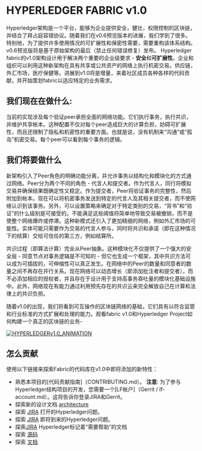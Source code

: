 # HYPERLEDGER FABRIC v1.0

Hyperledger架构是一个平台，能够为企业提供安全，健壮，权限控制的区块链，并结合了拜占庭容错协议。随着我们在v0.6预览版本的进展，我们学到了很多。特别地，为了提供许多使用情况的可扩展性和保密性需要，需要重构该体系结构。 v0.6预览版将是基于原始架构的最后（禁止任何错误修复）发布。
Hyperledger fabric的v1.0架构设计用于解决两个重要的企业级要求 -  **安全**和**可扩展性**。企业和组织可以利用这种新架构在具有共享或公共资产的网络上执行机密交易。供应链，外汇市场，医疗保健等。进展到v1.0将是增量，来着社区成员各种各样的代码贡献，并开始策划fabric以适应特定的业务需求。

## 我们现在在做什么:

当前的实现涉及每个验证peer承担全面的网络功能。它们执行事务，执行共识，并维护共享帐本。这种配置不仅对每个peer造成巨大的计算负担，妨碍可扩展性，而且还限制了隐私和机密性的重要方面。也就是说，没有机制来“沟通”或“孤岛”机密交易。每个peer可以看到每个事务的逻辑。

## 我们将要做什么

新架构引入了Peer角色的明确功能分离，并允许事务以结构化和模块化的方式通过网络。Peer分为两个不同的角色 - 代言人和提交者。作为代言人，同行将模拟交易并确保结果既确定性又稳定。作为提交者，Peer将验证事务的完整性，然后附加到帐本。现在可以将机密事务发送到特定的代言人及其相关提交者，而不使网络认识到该事务。另外，可以设置策略来确定对于特定类别的交易，“背书”和“验证”的什么级别是可接受的。不能满足这些阈值将简单地导致交易被撤销，而不是使整个网络爆炸或停滞。这种新模式还引入了更加精细的网络，例如外汇市场的可能性。实体可能只需要作为交易的代言人参与，同时将共识和承诺（即在这种情况下的结算）交给可信任的第三方，例如结算所。

共识过程（即算法计算）完全从Peer抽象。这种模块化不仅提供了一个强大的安全层 - 同意节点对事务逻辑是不可知的 - 但它也生成一个框架，其中共识方法可以成为可插拔的，可伸缩性可以真正发生。在网络中的Peer的数量和同意者的数量之间不再存在并行关系。现在网络可以动态增长（即添加批注者和提交者），而不必添加相应的授权者，并且存在于设计用于支持高事务吞吐量的模块化基础设施中。此外，网络现在有能力通过利用预先存在的共识云来完全解放自己在计算和法律上的共识负担。

随着v1.0的出现，我们将看到可互操作的区块链网络的基础，它们具有以符合监管和行业标准的方式扩展和处理的能力。观看fabric v1.0和Hyperledger Project如何构建一个真正的区块链的业务-

[![HYPERLEDGERv1.0_ANIMATION](http://img.youtube.com/vi/EKa5Gh9whgU/0.jpg)](http://www.youtube.com/watch?v=EKa5Gh9whgU)

## 怎么贡献

使用以下链接来探索Fabric的代码库在v1.0中即将添加的新特性：
* 熟悉本项目的[代码贡献指南]（CONTRIBUTING.md）。  **注意**:
为了参与Hyperledger结构项目的开发，您需要一个[LF帐户]（Gerrit / lf-account.md）。这将告诉你登录JIRA和Gerrit。
* 探索新的设计文档 [architecture](https://github.com/hyperledger-archives/fabric/wiki/Next-Consensus-Architecture-Proposal)
* 探索 [JIRA](https://jira.hyperledger.org/projects/FAB/issues/) 打开的Hyperledger问题。
* 探索 [JIRA](https://jira.hyperledger.org/projects/FAB/issues/) 即将到来的Hyperledger问题。
* 探索[JIRA](https://jira.hyperledger.org/issues/?filter=10147) Hyperledger标记着“需要帮助”的文档
* 探索 [源码](https://github.com/hyperledger/fabric)
* 探索 [文档](http://hyperledger-fabric.readthedocs.io/en/latest/)
